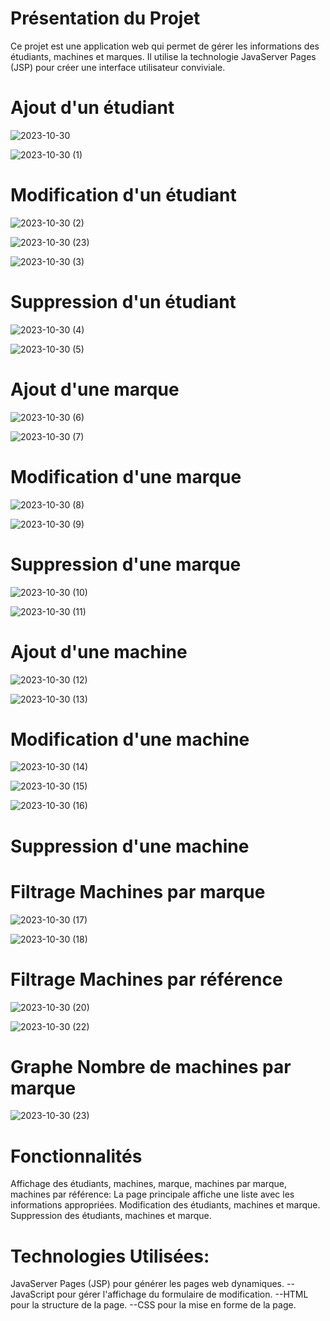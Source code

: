 # Présentation du Projet
Ce projet est une application web qui permet de gérer les informations des étudiants, machines et marques. Il utilise la technologie JavaServer Pages (JSP) pour créer une interface utilisateur conviviale.


# Ajout d'un étudiant
![2023-10-30](https://github.com/ayaberhil/TP_AJAX2/assets/147451152/9306d6d9-7ef4-4376-b562-fb504266b1cb)

![2023-10-30 (1)](https://github.com/ayaberhil/TP_AJAX2/assets/147451152/7e44dbbf-3972-4301-bde9-ed446a916062)


# Modification d'un étudiant
![2023-10-30 (2)](https://github.com/ayaberhil/TP_AJAX2/assets/147451152/5c75a4a5-d5ca-49e4-bfa7-4f4589b28dc8)

![2023-10-30 (23)](https://github.com/ayaberhil/TP_AJAX2/assets/147451152/a1885d1f-36ce-47ab-a1bb-fc4cac978795)

![2023-10-30 (3)](https://github.com/ayaberhil/TP_AJAX2/assets/147451152/7803d9d9-bd0c-4a89-83e0-55641e08517d)


# Suppression d'un étudiant
![2023-10-30 (4)](https://github.com/ayaberhil/TP_AJAX2/assets/147451152/2d8afd39-8b24-4750-a0af-c738bb69096e)

![2023-10-30 (5)](https://github.com/ayaberhil/TP_AJAX2/assets/147451152/000f2a14-de76-47cc-ac05-f4df85c62a75)



# Ajout d'une marque
![2023-10-30 (6)](https://github.com/ayaberhil/TP_AJAX2/assets/147451152/fdc0c8e2-ead1-4f3a-bc08-3e842d5427c9)

![2023-10-30 (7)](https://github.com/ayaberhil/TP_AJAX2/assets/147451152/eb39d3ec-3f79-421f-9fbf-32de2a2df38e)


# Modification d'une marque
![2023-10-30 (8)](https://github.com/ayaberhil/TP_AJAX2/assets/147451152/dc6a3ddf-7d86-4722-bc8a-0bec7fa81412)

![2023-10-30 (9)](https://github.com/ayaberhil/TP_AJAX2/assets/147451152/1dd0fd35-9e91-4ff5-a9e8-1eae254c65b9)


# Suppression d'une marque
![2023-10-30 (10)](https://github.com/ayaberhil/TP_AJAX2/assets/147451152/b2179e10-6e37-4999-80d7-6417f0a42056)

![2023-10-30 (11)](https://github.com/ayaberhil/TP_AJAX2/assets/147451152/998db698-11a2-4ec2-8fe2-73a805edad66)


# Ajout d'une machine
![2023-10-30 (12)](https://github.com/ayaberhil/TP_AJAX2/assets/147451152/278f9fc3-8777-4921-8a27-394cf7b0d7c2)

![2023-10-30 (13)](https://github.com/ayaberhil/TP_AJAX2/assets/147451152/53af62c9-807d-4ef1-b106-7c22bac21c4d)


# Modification d'une machine
![2023-10-30 (14)](https://github.com/ayaberhil/TP_AJAX2/assets/147451152/407af836-50f3-4986-91b3-c37234eeb6d7)

![2023-10-30 (15)](https://github.com/ayaberhil/TP_AJAX2/assets/147451152/9be9f5c4-fbdd-4314-ac3c-fcd7d9cbd251)

![2023-10-30 (16)](https://github.com/ayaberhil/TP_AJAX2/assets/147451152/369b424e-8301-456a-8e20-0206f6beb1a9)


# Suppression d'une machine


# Filtrage Machines par marque
![2023-10-30 (17)](https://github.com/ayaberhil/TP_AJAX2/assets/147451152/89df534f-2c22-4ac3-8e50-c1fdc54f334a)

![2023-10-30 (18)](https://github.com/ayaberhil/TP_AJAX2/assets/147451152/a81d6803-3b29-4afd-bcae-8ddc8a6cdcaf)


# Filtrage Machines par référence
![2023-10-30 (20)](https://github.com/ayaberhil/TP_AJAX2/assets/147451152/b493aaf1-289e-4b5c-9b32-807e1501584a)

![2023-10-30 (22)](https://github.com/ayaberhil/TP_AJAX2/assets/147451152/65d70ef6-bdad-45bb-9b30-546e1b36aee1)

# Graphe Nombre de machines par marque

![2023-10-30 (23)](https://github.com/ayaberhil/TP_AJAX2/assets/147451152/b68d6f2c-a89a-4eb2-b8d4-e9f5f876e9df)


# Fonctionnalités

Affichage des étudiants, machines, marque, machines par marque, machines par référence: La page principale affiche une liste avec les informations appropriées. 
Modification des étudiants, machines et marque.
Suppression des étudiants, machines et marque.

# Technologies Utilisées:

JavaServer Pages (JSP) pour générer les pages web dynamiques.
--JavaScript pour gérer l'affichage du formulaire de modification.
--HTML pour la structure de la page.
--CSS pour la mise en forme de la page.
